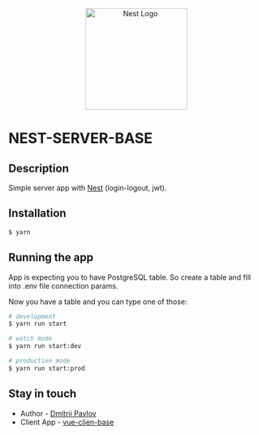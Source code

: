 <p align="center">
  <a href="http://nestjs.com/" target="blank"><img src="https://nestjs.com/img/logo-small.svg" width="200" alt="Nest Logo" /></a>
</p>

# NEST-SERVER-BASE

## Description

Simple server app with [Nest](https://github.com/nestjs/nest) (login-logout, jwt).

## Installation

```bash
$ yarn
```

## Running the app

App is expecting you to have PostgreSQL table. So create a table and fill into .env file connection params.

Now you have a table and you can type one of those:

```bash
# development
$ yarn run start

# watch mode
$ yarn run start:dev

# production mode
$ yarn run start:prod
```

## Stay in touch

- Author - [Dmitrii Pavlov](https://github.com/dmrompav)
- Client App - [vue-clien-base](https://github.com/dmrompav/vue-client-base)
